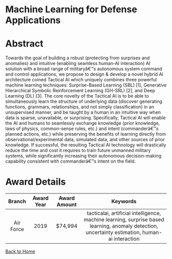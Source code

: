 
Machine Learning for Defense Applications
=========================================

# Abstract


Towards the goal of building a robust (protecting from surprises and anomalies) and intuitive (enabling seamless human-AI interaction) AI solution with a broad range of militaryâ€™s autonomous system command and control applications, we propose to design & develop a novel hybrid AI architecture coined Tactical AI which uniquely combines three powerful machine learning techniques: Surprise-Based Learning (SBL) [1], Generative Hierarchical Symbolic Reinforcement Learning (GH-SRL) [2], and Deep Learning (DL) [3]. The core novelty of the Tactical AI is to be able to simultaneously learn the structure of underlying data (discover generating functions, grammars, relationships, and not simply classification) in an unsupervised manner, and be taught by a human in an intuitive way when data is sparse, unavailable, or surprising. Specifically, Tactical AI will enable the AI and humans to seamlessly exchange knowledge (prior knowledge, laws of physics, common-sense rules, etc.) and intent (commanderâ€™s planned actions, etc.) while preserving the benefits of learning directly from observational/experimental data, simulated data, and other sources of prior knowledge. If successful, the resulting Tactical AI technology will drastically reduce the time and cost it requires to train future unmanned military systems, while significantly increasing their autonomous decision-making capability consistent with commanderâ€™s intent on the field.  

# Award Details

|Branch|Award Year|Award Amount|Keywords|
| :---: | :---: | :---: | :---: |
|Air Force|2019|$74,994|tacticalai, artificial intelligence, machine learning, surprise based learning, anomaly detection, uncertainty estimation, human-ai interaction|
  
  


[Back to Home](https://github.com/chrischow/dod_sbir_awards/DJ/#1451)